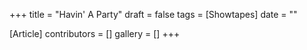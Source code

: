 +++
title = "Havin' A Party"
draft = false
tags = [Showtapes]
date = ""

[Article]
contributors = []
gallery = []
+++